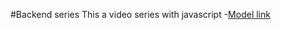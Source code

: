 #Backend series
This a video series with javascript -[Model link ](https://app.eraser.io/workspace/YtPqZ1VogxGy1jzIDkzj)



